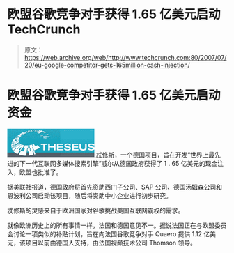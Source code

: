 # 欧盟谷歌竞争对手获得 1.65 亿美元启动 TechCrunch

> 原文：<https://web.archive.org/web/http://www.techcrunch.com:80/2007/07/20/eu-google-competitor-gets-165million-cash-injection/>

# 欧盟谷歌竞争对手获得 1.65 亿美元启动资金

[![theseus.jpg](img/430fef96da3c8b35f3407b52466d4279.png) ](https://web.archive.org/web/20221202075038/http://theseus-programm.de/front) [忒修斯](https://web.archive.org/web/20221202075038/http://theseus-programm.de/front)，一个德国项目，旨在开发“世界上最先进的下一代互联网多媒体搜索引擎”威尔从德国政府获得了 1 . 65 亿美元的现金注入，欧盟也批准了。

据美联社报道，德国政府将首先资助西门子公司、SAP 公司、德国汤姆森公司和恩波利公司启动该项目，随后将资助中小企业进行初步研究。

忒修斯的灵感来自于欧洲国家对谷歌挑战美国互联网霸权的需求。

就像欧洲历史上的所有事情一样，法国和德国意见不一。据说法国正在与欧盟委员会讨论一项类似的补贴计划，旨在向法国谷歌竞争对手 Quaero 提供 1.12 亿美元，该项目以前由德国人支持，由法国视频技术公司 Thomson 领导。